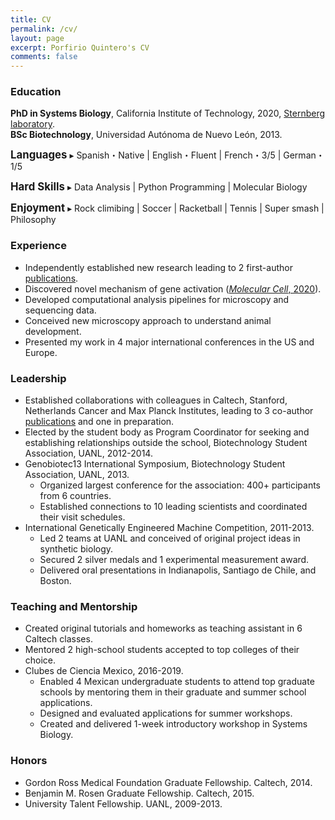 ```yaml
---
title: CV
permalink: /cv/
layout: page
excerpt: Porfirio Quintero's CV
comments: false
---
```


### Education
**PhD in Systems Biology**, California Institute of Technology, 2020, [Sternberg laboratory](http://wormlab.caltech.edu).  
**BSc Biotechnology**, Universidad Autónoma de Nuevo León, 2013.

<span style="font-size:1.2em;">**Languages**</span> ▸
Spanish・Native |
English・Fluent | 
French・3/5 |
German・1/5

<span style="font-size:1.2em;">**Hard Skills**</span> ▸
Data Analysis | 
Python Programming | 
Molecular Biology

<span style="font-size:1.2em;">**Enjoyment**</span> ▸
Rock climibing | 
Soccer | 
Racketball | 
Tennis | 
Super smash | 
Philosophy

### Experience
- Independently established new research leading to 2 first-author [publications](https://scholar.google.com/citations?user=ERRyb1sAAAAJ&hl=en&oi=ao).  
- Discovered novel mechanism of gene activation (<a href="/assets/docs/2020_QuinteroCadenaMolCellCTD.pdf" target="blank">_Molecular Cell_, 2020</a>).  
- Developed computational analysis pipelines for microscopy and sequencing data.  
- Conceived new microscopy approach to understand animal development.  
- Presented my work in 4 major international conferences in the US and Europe.  

### Leadership
- Established collaborations with colleagues in Caltech, Stanford, Netherlands Cancer and Max Planck Institutes, leading to 3 co-author [publications](https://scholar.google.com/citations?user=ERRyb1sAAAAJ&hl=en&oi=ao) and one in preparation.  
- Elected by the student body as Program Coordinator for seeking and establishing relationships outside the school, Biotechnology Student Association, UANL, 2012-2014.  
- Genobiotec13 International Symposium, Biotechnology Student Association, UANL, 2013.  
    - Organized largest conference for the association: 400+ participants from 6 countries.  
    - Established connections to 10 leading scientists and coordinated their visit schedules.  
- International Genetically Engineered Machine Competition, 2011-2013.  
    - Led 2 teams at UANL and conceived of original project ideas in synthetic biology.  
    - Secured 2 silver medals and 1 experimental measurement award.  
    - Delivered oral presentations in Indianapolis, Santiago de Chile, and Boston.  

### Teaching and Mentorship
- Created original tutorials and homeworks as teaching assistant in 6 Caltech classes.  
- Mentored 2 high-school students accepted to top colleges of their choice.  
- Clubes de Ciencia Mexico, 2016-2019.  
    - Enabled 4 Mexican undergraduate students to attend top graduate schools by mentoring them in their graduate and summer school applications.  
    - Designed and evaluated applications for summer workshops.
    - Created and delivered 1-week introductory workshop in Systems Biology.

### Honors  
- Gordon Ross Medical Foundation Graduate Fellowship. Caltech, 2014.  
- Benjamin M. Rosen Graduate Fellowship. Caltech, 2015.  
- University Talent Fellowship. UANL, 2009-2013.  
